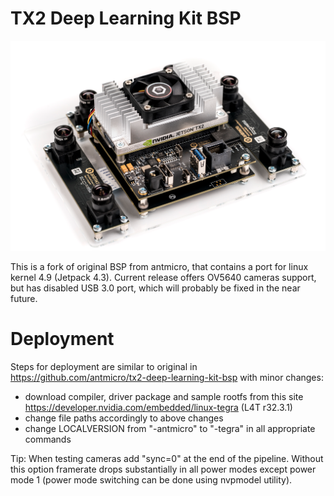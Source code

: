 TX2 Deep Learning Kit BSP
=========================
<img src="https://github.com/EmbeddedPaul166/tx2-deep-learning-kit-bsp/blob/master/Images/tx2-deep-learning-kit.png">
 
This is a fork of original BSP from antmicro, that contains a port for linux kernel 4.9 (Jetpack 4.3). Current release offers OV5640 cameras support, but has disabled USB 3.0 port, which will probably be fixed in the near future.

# Deployment

Steps for deployment are similar to original in https://github.com/antmicro/tx2-deep-learning-kit-bsp with minor changes:
- download compiler, driver package and sample rootfs from this site https://developer.nvidia.com/embedded/linux-tegra (L4T r32.3.1)
- change file paths accordingly to above changes
- change LOCALVERSION from "-antmicro" to "-tegra" in all appropriate commands

Tip: When testing cameras add "sync=0" at the end of the pipeline. Without this option framerate drops substantially in all power modes except power mode 1 (power mode switching can be done using nvpmodel utility).
